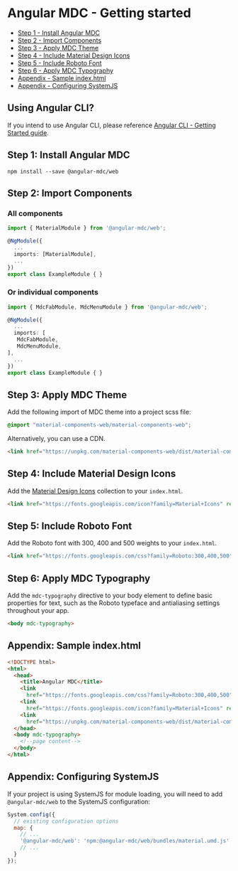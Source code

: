 # Angular MDC - Getting started

 - [Step 1 - Install Angular MDC](#step1)
 - [Step 2 - Import Components](#step2)
 - [Step 3 - Apply MDC Theme](#step3)
 - [Step 4 - Include Material Design Icons](#step4)
 - [Step 5 - Include Roboto Font](#step5)
 - [Step 6 - Apply MDC Typography](#step6)
 - [Appendix - Sample index.html](#sample-html)
 - [Appendix - Configuring SystemJS](#config-systemjs)

## Using Angular CLI?
If you intend to use Angular CLI, please reference [Angular CLI - Getting Started guide](https://github.com/trimox/angular-mdc-web/blob/master/docs/guide-angular-cli.md).

## <a name="step1"></a> Step 1: Install Angular MDC
```
npm install --save @angular-mdc/web
```

## <a name="step2"></a> Step 2: Import Components
### All components
```ts
import { MaterialModule } from '@angular-mdc/web';

@NgModule({
  ...
  imports: [MaterialModule],
  ...
})
export class ExampleModule { }
```

### Or individual components
```ts
import { MdcFabModule, MdcMenuModule } from '@angular-mdc/web';

@NgModule({
  ...
  imports: [
   MdcFabModule,
   MdcMenuModule,
],
  ...
})
export class ExampleModule { }
```

## <a name="step3"></a> Step 3: Apply MDC Theme
Add the following import of MDC theme into a project scss file:
```css
@import "material-components-web/material-components-web";
```

Alternatively, you can use a CDN.
```html
<link href="https://unpkg.com/material-components-web/dist/material-components-web.css" rel="stylesheet">
```

## <a name="step4"></a> Step 4: Include Material Design Icons
Add the [Material Design Icons](https://material.io/icons/) collection to your `index.html`.

```html
<link href="https://fonts.googleapis.com/icon?family=Material+Icons" rel="stylesheet">
```

## <a name="step5"></a> Step 5: Include Roboto Font
Add the Roboto font with 300, 400 and 500 weights to your `index.html`.

```html
<link href="https://fonts.googleapis.com/css?family=Roboto:300,400,500" rel="stylesheet">
```

## <a name="step6"></a> Step 6: Apply MDC Typography
Add the `mdc-typography` directive to your body element to define basic properties for text, such as the Roboto typeface and antialiasing settings throughout your app.

```html
<body mdc-typography>
```

## <a name="sample-html"></a> Appendix: Sample index.html
```html
<!DOCTYPE html>
<html>
  <head>
    <title>Angular MDC</title>
    <link
      href="https://fonts.googleapis.com/css?family=Roboto:300,400,500" rel="stylesheet">
    <link
      href="https://fonts.googleapis.com/icon?family=Material+Icons" rel="stylesheet">
    <link
      href="https://unpkg.com/material-components-web/dist/material-components-web.css" rel="stylesheet">
  </head>
  <body mdc-typography>
    <!--page content-->
  </body>
</html>
```

## <a name="config-systemjs"></a> Appendix: Configuring SystemJS

If your project is using SystemJS for module loading, you will need to add `@angular-mdc/web`
to the SystemJS configuration:

```js
System.config({
  // existing configuration options
  map: {
    // ...
    '@angular-mdc/web': 'npm:@angular-mdc/web/bundles/material.umd.js',
    // ...
  }
});
```
